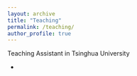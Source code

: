 ```yaml
---
layout: archive
title: "Teaching"
permalink: /teaching/
author_profile: true
---
```




Teaching Assistant in Tsinghua University

- 